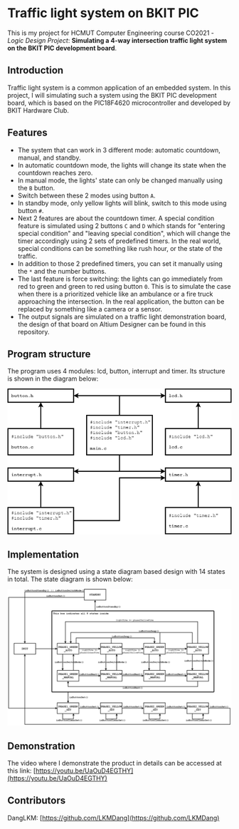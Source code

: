 # Traffic light system on BKIT PIC
This is my project for HCMUT Computer Engineering course CO2021 - *Logic Design Project*: **Simulating a 4-way intersection traffic light system on the BKIT PIC development board**.
## Introduction
Traffic light system is a common application of an embedded system. In this project, I will simulating such a system using the BKIT PIC development board, which is based on the PIC18F4620 microcontroller and developed by BKIT Hardware Club.
## Features
- The system that can work in 3 different mode: automatic countdown, manual, and standby.
- In automatic countdown mode, the lights will change its state when the countdown reaches zero.
- In manual mode, the lights' state can only be changed manually using the `B` button.
- Switch between these 2 modes using button `A`.
- In standby mode, only yellow lights will blink, switch to this mode using button `#`.
- Next 2 features are about the countdown timer. A special condition feature is simulated using 2 buttons `C` and `D` which stands for "entering special condition" and "leaving special condition", which will change the timer accordingly using 2 sets of predefined timers. In the real world, special conditions can be something like rush hour, or the state of the traffic.
- In addition to those 2 predefined timers, you can set it manually using the `*` and the number buttons.
- The last feature is force switching: the lights can go immediately from red to green and green to red using button `0`. This is to simulate the case when there is a prioritized vehicle like an ambulance or a fire truck approaching the intersection. In the real application, the button can be replaced by something like a camera or a sensor.
- The output signals are simulated on a traffic light demonstration board, the design of that board on Altium Designer can be found in this repository.
## Program structure
The program uses 4 modules: lcd, button, interrupt and timer. Its structure is shown in the diagram below:


![structure](https://github.com/LKMDang/Traffic-light-system-on-BKIT-PIC/blob/master/img/structure.png?raw=true)
## Implementation
The system is designed using a state diagram based design with 14 states in total. The state diagram is shown below:


![structure](https://github.com/LKMDang/Traffic-light-system-on-BKIT-PIC/blob/master/img/states.png?raw=true)
## Demonstration
The video where I demonstrate the product in details can be accessed at this link: [https://youtu.be/UaOuD4EGTHY](https://youtu.be/UaOuD4EGTHY)
## Contributors
DangLKM: [https://github.com/LKMDang](https://github.com/LKMDang)
